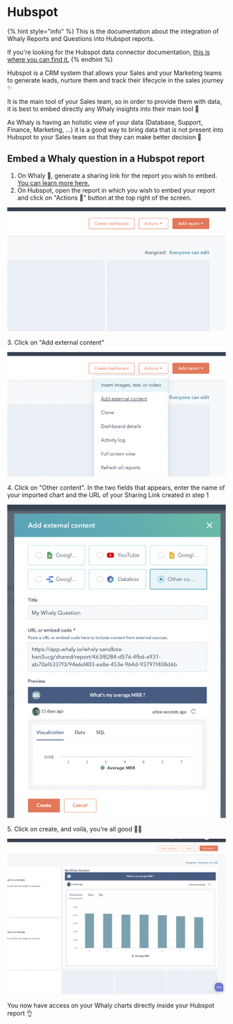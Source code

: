 # Hubspot

{% hint style="info" %}
This is the documentation about the integration of Whaly Reports and Questions into Hubspot reports.

If you're looking for the Hubspot data connector documentation, [this is where you can find it.](../../sources/source-catalog/sales/hubspot.md)
{% endhint %}

Hubspot is a CRM system that allows your Sales and your Marketing teams to generate leads, nurture them and track their lifecycle in the sales journey ✨

It is the main tool of your Sales team, so in order to provide them with data, it is best to embed directly any Whaly insights into their main tool 🤗

As Whaly is having an holistic view of your data (Database, Support, Finance, Marketing, ...) it is a good way to bring data that is not present into Hubspot to your Sales team so that they can make better decision 🎉

## Embed a Whaly question in a Hubspot report

1. On Whaly 🐳, generate a sharing link for the report you wish to embed. [You can learn more here.](../../content-management/dashboards/share-a-report-by-link.md)
2. On Hubspot, open the report in which you wish to embed your report and click on "Actions 🔽" button at the top right of the screen.

![](<../../.gitbook/assets/image (192).png>)

3\. Click on "Add external content"

![](<../../.gitbook/assets/image (219) (1).png>)

4\. Click on "Other content". In the two fields that appears, enter the name of your imported chart and the URL of your Sharing Link created in step 1

![](<../../.gitbook/assets/image (178).png>)

5\. Click on create, and voilà, you're all good :tada:🤩

![](<../../.gitbook/assets/image (198).png>)

You now have access on your Whaly charts directly inside your Hubspot report 👌&#x20;
